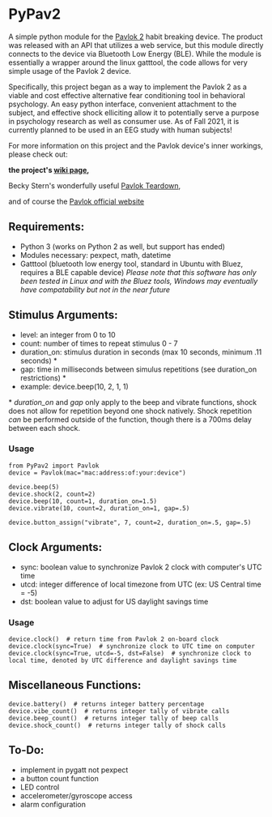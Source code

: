 # PyPav2

A simple python module for the [Pavlok 2](https://www.pavlok.com) habit breaking device. The product was released with an API that utilizes a web service, but this module directly connects to the device via Bluetooth Low Energy (BLE). While the module is essentially a wrapper around the linux gatttool, the code allows for very simple usage of the Pavlok 2 device.

Specifically, this project began as a way to implement the Pavlok 2 as a viable and cost effective alternative fear conditioning tool in behavioral psychology. An easy python interface, convenient attachment to the subject, and effective shock elliciting allow it to potentially serve a purpose in psychology research as well as consumer use. As of Fall 2021, it is currently planned to be used in an EEG study with human subjects!

For more information on this project and the Pavlok device's inner workings, please check out:

**the project's [wiki page](https://github.com/ztrayl3/PyPav2/wiki),**

Becky Stern's wonderfully useful [Pavlok Teardown](https://beckystern.com/2020/01/28/pavlok-teardown/),

and of course the [Pavlok official website](https://pavlok.com/)

## Requirements:
- Python 3 (works on Python 2 as well, but support has ended)
- Modules necessary: pexpect, math, datetime
- Gatttool (bluetooth low energy tool, standard in Ubuntu with Bluez, requires a BLE capable device)
*Please note that this software has only been tested in Linux and with the Bluez tools, Windows may eventually have compatability but not in the near future*

## Stimulus Arguments:
- level: an integer from 0 to 10
- count: number of times to repeat stimulus 0 - 7
- duration_on: stimulus duration in seconds (max 10 seconds, minimum .11 seconds) *
- gap: time in milliseconds between simulus repetitions (see duration_on restrictions) *
- example: device.beep(10, 2, 1, 1)

\* *duration_on* and *gap* only apply to the beep and vibrate functions, shock does not allow for repetition beyond one shock natively. Shock repetition *can* be performed outside of the function, though there is a 700ms delay between each shock.

### Usage
    from PyPav2 import Pavlok
    device = Pavlok(mac="mac:address:of:your:device")
    
    device.beep(5)
    device.shock(2, count=2)
    device.beep(10, count=1, duration_on=1.5)
    device.vibrate(10, count=2, duration_on=1, gap=.5)

    device.button_assign("vibrate", 7, count=2, duration_on=.5, gap=.5)

## Clock Arguments:
- sync: boolean value to synchronize Pavlok 2 clock with computer's UTC time
- utcd: integer difference of local timezone from UTC (ex: US Central time = -5)
- dst: boolean value to adjust for US daylight savings time

### Usage
    device.clock()  # return time from Pavlok 2 on-board clock
    device.clock(sync=True)  # synchronize clock to UTC time on computer
    device.clock(sync=True, utcd=-5, dst=False)  # synchronize clock to local time, denoted by UTC difference and daylight savings time

## Miscellaneous Functions:
    device.battery()  # returns integer battery percentage
    device.vibe_count()  # returns integer tally of vibrate calls
    device.beep_count()  # returns integer tally of beep calls
    device.shock_count()  # returns integer tally of shock calls

## To-Do:
- implement in pygatt not pexpect
- a button count function
- LED control
- accelerometer/gyroscope access
- alarm configuration
